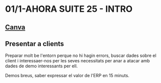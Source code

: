# 01/1-AHORA SUITE 25 - INTRO

## [Canva]

## Presentar a clients

Preparar molt be l'entorn perque no hi hagin errors, buscar dades sobre el client i interessaer-nos per les seves necessitats per anar a atacar amb dades de demo interessants per ell.

Demos breus, saber expressar el valor de l'ERP en 15 minuts.

<h3><ImageOnClick imageUrl="/ahora\ahora-funcional\que_no_pete.png" altText="Dinosaur" buttonName="Que no pete"/></h3>
<h3><ImageOnClick imageUrl="/ahora\ahora-funcional\brevedad.png" altText="Dinosaur" buttonName="Brevedad"/></h3>
<h3><ImageOnClick imageUrl="/ahora\ahora-funcional\diferenciate.png" altText="Dinosaur" buttonName="Diferenciate"/></h3>
<h3><ImageOnClick imageUrl="/ahora\ahora-funcional\no_es_una_formacion.png" altText="Dinosaur" buttonName="No es una formacion"/></h3>
<h3><ImageOnClick imageUrl="/ahora\ahora-funcional\ve_al_grano.png" altText="Dinosaur" buttonName="Ve al grano"/></h3>

[Canva]: https://www.canva.com/design/DAF_26hcARI/TW9NbmHw3RhlD5gpULXcdQ/view?utlId=hdec2fc0298